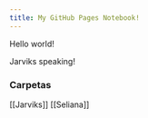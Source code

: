 ```yaml
---
title: My GitHub Pages Notebook!
---
```


Hello world!

Jarviks speaking!

### Carpetas
[[Jarviks]]
[[Seliana]]
